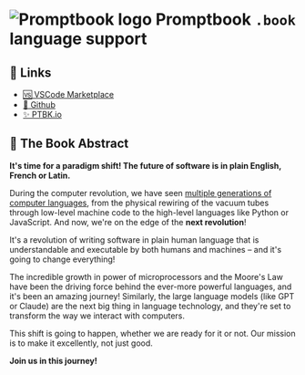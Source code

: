 # ![Promptbook logo](https://github.com/webgptorg/promptbook/raw/main/other/design/logo-h1.png) Promptbook `.book` language support


<!--TODO: Add Badges, but be aware "SVGs are restricted in README.md; please use other file image formats, such as PNG: https://packagequality.com/shield/book.svg" -->

<!--Import ./ABSTRACT.md-->
<!--⚠️ WARNING: This section was imported, make changes in source; any manual changes here will be overwritten-->

## 🔗 Links

- [🆚 VSCode Marketplace](https://marketplace.visualstudio.com/items?itemName=promptbook.book-extension)
- [📖 Github](https://github.com/webgptorg/promptbook/)
- [✨ PTBK.io](https://ptbk.io/)

## 🤍 The Book Abstract

**It's time for a paradigm shift! The future of software is in plain English, French or Latin.**

During the computer revolution, we have seen [multiple generations of computer languages](https://github.com/webgptorg/promptbook/discussions/180), from the physical rewiring of the vacuum tubes through low-level machine code to the high-level languages like Python or JavaScript. And now, we're on the edge of the **next revolution**!

It's a revolution of writing software in plain human language that is understandable and executable by both humans and machines – and it's going to change everything!

The incredible growth in power of microprocessors and the Moore's Law have been the driving force behind the ever-more powerful languages, and it's been an amazing journey! Similarly, the large language models (like GPT or Claude) are the next big thing in language technology, and they're set to transform the way we interact with computers.

This shift is going to happen, whether we are ready for it or not. Our mission is to make it excellently, not just good.

**Join us in this journey!**

<!--/Import ./ABSTRACT.md-->



<!--
https://marketplace.visualstudio.com/manage/publishers/promptbook
-->

<!-- TODO: !!! Make this better - specific README for book language extension -->